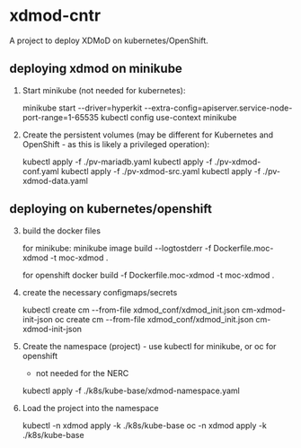 # xdmod-cntr
A project to deploy XDMoD on kubernetes/OpenShift.


## deploying xdmod on minikube
1) Start minikube (not needed for kubernetes):
 
    minikube start --driver=hyperkit --extra-config=apiserver.service-node-port-range=1-65535
    kubectl config use-context minikube

2) Create the persistent volumes (may be different for Kubernetes and OpenShift - as this is likely a privileged operation):

    kubectl apply -f ./pv-mariadb.yaml
    kubectl apply -f ./pv-xdmod-conf.yaml
    kubectl apply -f ./pv-xdmod-src.yaml
    kubectl apply -f ./pv-xdmod-data.yaml
## deploying on kubernetes/openshift

3) build the docker files

    for minikube:
        minikube image build --logtostderr -f Dockerfile.moc-xdmod -t moc-xdmod .

    for openshift
        docker build -f Dockerfile.moc-xdmod -t moc-xdmod .

4) create the necessary configmaps/secrets
     
    kubectl create cm --from-file xdmod_conf/xdmod_init.json cm-xdmod-init-json 
    oc create cm --from-file xdmod_conf/xdmod_init.json cm-xdmod-init-json 

5) Create the namespace (project) - use kubectl for minikube, or oc for openshift 

   - not needed for the NERC

    kubectl apply -f ./k8s/kube-base/xdmod-namespace.yaml

6) Load the project into the namespace

    kubectl -n xdmod apply -k ./k8s/kube-base
    oc -n xdmod apply -k ./k8s/kube-base

